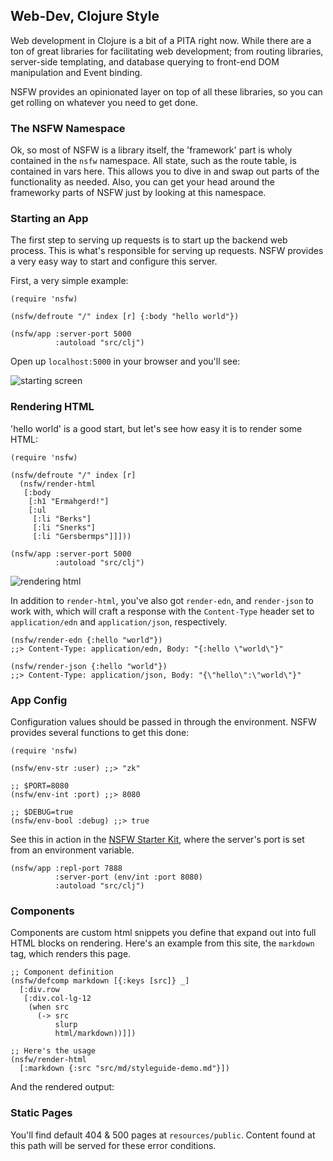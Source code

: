 ## Web-Dev, Clojure Style <a id="intro"></a>

Web development in Clojure is a bit of a PITA right now. While there
are a ton of great libraries for facilitating web development; from
routing libraries, server-side templating, and database querying to
front-end DOM manipulation and Event binding.

NSFW provides an opinionated layer on top of all these libraries, so you can
get rolling on whatever you need to get done.

### The NSFW Namespace <a id="the-nsfw-namespace"></a>

Ok, so most of NSFW is a library itself, the 'framework' part is wholy
contained in the `nsfw` namespace. All state, such as the route table,
is contained in vars here. This allows you to dive in and swap out
parts of the functionality as needed. Also, you can get your head
around the frameworky parts of NSFW just by looking at this namespace.

### Starting an App <a id="starting-an-app"></a>

The first step to serving up requests is to start up the backend web
process. This is what's responsible for serving up requests. NSFW
provides a very easy way to start and configure this server.

First, a very simple example:

    (require 'nsfw)

    (nsfw/defroute "/" index [r] {:body "hello world"})

    (nsfw/app :server-port 5000
              :autoload "src/clj")


Open up `localhost:5000` in your browser and you'll see:

![starting screen](http://f.cl.ly/items/3Z061f1O0k0p1r2W3j0G/Screen%20Shot%202013-08-20%20at%201.30.03%20AM.png)

### Rendering HTML <a id="rendering-html"></a>

'hello world' is a good start, but let's see how easy it is to render some HTML:

    (require 'nsfw)

    (nsfw/defroute "/" index [r]
      (nsfw/render-html
       [:body
        [:h1 "Ermahgerd!"]
        [:ul
         [:li "Berks"]
         [:li "Snerks"]
         [:li "Gersbermps"]]]))

    (nsfw/app :server-port 5000
              :autoload "src/clj")

![rendering html](http://f.cl.ly/items/2h1c3B0B2m3t103C1U2L/Screen%20Shot%202013-08-20%20at%201.26.35%20AM.png)


In addition to `render-html`, you've also got `render-edn`, and
`render-json` to work with, which will craft a response with the
`Content-Type` header set to `application/edn` and `application/json`,
respectively.


    (nsfw/render-edn {:hello "world"})
    ;;> Content-Type: application/edn, Body: "{:hello \"world\"}"

    (nsfw/render-json {:hello "world"})
    ;;> Content-Type: application/json, Body: "{\"hello\":\"world\"}"


### App Config <a id="app-config"></a>

Configuration values should be passed in through the environment. NSFW
provides several functions to get this done:


    (require 'nsfw)

    (nsfw/env-str :user) ;;> "zk"

    ;; $PORT=8080
    (nsfw/env-int :port) ;;> 8080

    ;; $DEBUG=true
    (nsfw/env-bool :debug) ;;> true


See this in action in the
[NSFW Starter Kit](https://github.com/zk/nsfw-starter), where the
server's port is set from an environment variable.


    (nsfw/app :repl-port 7888
              :server-port (env/int :port 8080)
              :autoload "src/clj")


### Components

Components are custom html snippets you define that expand out into
full HTML blocks on rendering. Here's an example from this site, the
`markdown` tag, which renders this page.

    ;; Component definition
    (nsfw/defcomp markdown [{:keys [src]} _]
      [:div.row
       [:div.col-lg-12
        (when src
          (-> src
              slurp
              html/markdown))]])

    ;; Here's the usage
    (nsfw/render-html
      [:markdown {:src "src/md/styleguide-demo.md"}])


And the rendered output:
<div class="example">
<markdown src="src/md/styleguide-demo.md"></markdown>
</div>



### Static Pages <a id="static-pages"></a>

You'll find default 404 & 500 pages at `resources/public`. Content
found at this path will be served for these error conditions.
